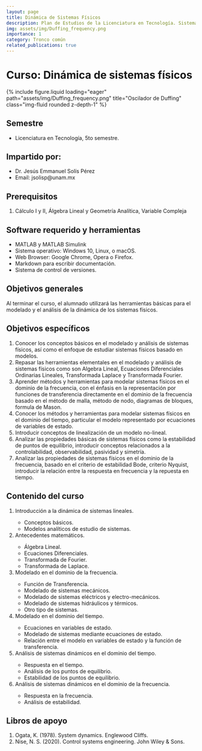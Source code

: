 ```yaml
---
layout: page
title: Dinámica de Sistemas Físicos
description: Plan de Estudios de la Licenciatura en Tecnología. Sistema Escolarizado. Modalidad Presencial
img: assets/img/Duffing_frequency.png
importance: 1
category: Tronco común
related_publications: true
---
```


# Curso: Dinámica de sistemas físicos

{% include figure.liquid loading="eager" path="assets/img/Duffing_frequency.png" title="Oscilador de Duffing" class="img-fluid rounded z-depth-1" %}

## Semestre
<ul>
  <li> Licenciatura en Tecnología, 5to semestre. </li>
</ul>

## Impartido por:
<ul>
  <li> Dr. Jesús Emmanuel Solís Pérez </li>
  <li> Email: jsolisp@unam.mx </li>
</ul>


## Prerequisitos
<ol>
 <li> Cálculo I y II, Álgebra Lineal y Geometría Analítica, Variable Compleja </li>
</ol>

## Software requerido y herramientas
<ul>
 <li> MATLAB y MATLAB Simulink</li>
 <li> Sistema operativo: Windows 10, Linux, o macOS.</li>
 <li> Web Browser: Google Chrome, Opera o Firefox.</li>
 <li> Markdown para escribir documentación.</li>
 <li> Sistema de control de versiones.</li>
</ul>

## Objetivos generales
Al terminar el curso, el alumnado utilizará las herramientas básicas para el modelado y el análisis de la dinámica de los sistemas físicos.

## Objetivos específicos
<ol>
 <li> Conocer los conceptos básicos en el modelado y análisis de sistemas físicos, así como el enfoque de estudiar sistemas físicos basado en modelos. </li>
 <li> Repasar las herramientas elementales en el modelado y análisis de sistemas físicos como son Algebra Lineal, Ecuaciones Diferenciales Ordinarias Lineales, Transformada Laplace y Transformada Fourier. </li>
 <li> Aprender métodos y herramientas para modelar sistemas físicos en el dominio de la frecuencia, con el énfasis en la representación por funciones de transferencia directamente en el dominio de la frecuencia basado en el método de malla, método de nodo, diagramas de bloques, formula de Mason. </li>
 <li> Conocer los métodos y herramientas para modelar sistemas físicos en el dominio del tiempo, particular el modelo representado por ecuaciones de variables de estado. </li>
 <li> Introducir conceptos de linealización de un modelo no-lineal. </li>
 <li> Analizar las propiedades básicas de sistemas físicos como la estabilidad de puntos de equilibrio, introducir conceptos relacionados a la controlabilidad, observabilidad, pasividad y simetría. </li>
 <li> Analizar las propiedades de sistemas físicos en el dominio de la frecuencia, basado en el criterio de estabilidad Bode, criterio Nyquist, introducir la relación entre la respuesta en frecuencia y la repuesta en tiempo. </li>
</ol>

## Contenido del curso
<ol>
 <li> Introducción a la dinámica de sistemas lineales. </li>
  <ul>
   <li> Conceptos básicos. </li>
   <li> Modelos analíticos de estudio de sistemas. </li>
  </ul>
 <li> Antecedentes matemáticos. </li>
  <ul>
   <li> Álgebra Lineal. </li>
   <li> Ecuaciones Diferenciales. </li>
   <li> Transformada de Fourier. </li>
   <li> Transformada de Laplace. </li>
  </ul>
 <li> Modelado en el dominio de la frecuencia. </li>
  <ul>
   <li> Función de Transferencia. </li>
   <li> Modelado de sistemas mecánicos. </li>
   <li> Modelado de sistemas eléctricos y electro-mecánicos. </li>
   <li> Modelado de sistemas hidráulicos y térmicos. </li>
   <li> Otro tipo de sistemas. </li>
  </ul>
 <li> Modelado en el dominio del tiempo. </li>
  <ul>
   <li> Ecuaciones en variables de estado. </li>
   <li> Modelado de sistemas mediante ecuaciones de estado. </li>
   <li> Relación entre el modelo en variables de estado y la función de transferencia. </li>
  </ul>
 <li> Análisis de sistemas dinámicos en el dominio del tiempo. </li>
  <ul>
   <li> Respuesta en el tiempo. </li>
   <li> Análisis de los puntos de equilibrio. </li>
   <li> Estabilidad de los puntos de equilibrio. </li>
  </ul>
 <li> Análisis de sistemas dinámicos en el dominio de la frecuencia. </li>
  <ul>
   <li> Respuesta en la frecuencia. </li>
   <li> Análisis de estabilidad. </li>
  </ul>
</ol>

## Libros de apoyo
<ol>
 <li> Ogata, K. (1978). System dynamics. Englewood Cliffs. </li>
 <li> Nise, N. S. (2020). Control systems engineering. John Wiley & Sons. </li>
</ol>
